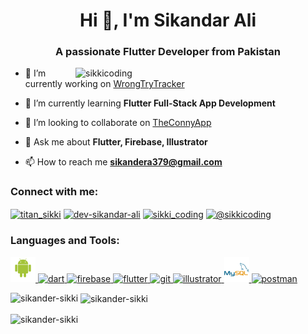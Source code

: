 <h1 align="center">Hi 👋, I'm Sikandar Ali</h1>
<h3 align="center">A passionate Flutter Developer from Pakistan</h3>


<img align="right" alt="sikkicoding" width="400" src="https://cdn.dribbble.com/users/1162077/screenshots/3848914/programmer.gif">


- 🔭 I’m currently working on [WrongTryTracker](https://www.linkedin.com/feed/update/urn:li:activity:7096688403999551488?utm_source=share&utm_medium=member_desktop)

- 🌱 I’m currently learning **Flutter Full-Stack App Development**

- 👯 I’m looking to collaborate on [TheConnyApp](https://github.com/DavidWiehls/theconnyapp)

- 💬 Ask me about **Flutter, Firebase, Illustrator**

- 📫 How to reach me **sikandera379@gmail.com**

<h3 align="left">Connect with me:</h3>
<p align="left">
<a href="https://twitter.com/titan_sikki" target="blank"><img align="center" src="https://raw.githubusercontent.com/rahuldkjain/github-profile-readme-generator/master/src/images/icons/Social/twitter.svg" alt="titan_sikki" height="30" width="40" /></a>
<a href="https://linkedin.com/in/dev-sikandar-ali" target="blank"><img align="center" src="https://raw.githubusercontent.com/rahuldkjain/github-profile-readme-generator/master/src/images/icons/Social/linked-in-alt.svg" alt="dev-sikandar-ali" height="30" width="40" /></a>
<a href="https://instagram.com/sikki_coding" target="blank"><img align="center" src="https://raw.githubusercontent.com/rahuldkjain/github-profile-readme-generator/master/src/images/icons/Social/instagram.svg" alt="sikki_coding" height="30" width="40" /></a>
<a href="https://www.youtube.com/@sikkicoding" target="blank"><img align="center" src="https://raw.githubusercontent.com/rahuldkjain/github-profile-readme-generator/master/src/images/icons/Social/youtube.svg" alt="@sikkicoding" height="30" width="40" /></a>
</p>

<h3 align="left">Languages and Tools:</h3>
<p align="left"> <a href="https://developer.android.com" target="_blank" rel="noreferrer"> <img src="https://raw.githubusercontent.com/devicons/devicon/master/icons/android/android-original-wordmark.svg" alt="android" width="40" height="40"/> </a> <a href="https://dart.dev" target="_blank" rel="noreferrer"> <img src="https://www.vectorlogo.zone/logos/dartlang/dartlang-icon.svg" alt="dart" width="40" height="40"/> </a> <a href="https://firebase.google.com/" target="_blank" rel="noreferrer"> <img src="https://www.vectorlogo.zone/logos/firebase/firebase-icon.svg" alt="firebase" width="40" height="40"/> </a> <a href="https://flutter.dev" target="_blank" rel="noreferrer"> <img src="https://www.vectorlogo.zone/logos/flutterio/flutterio-icon.svg" alt="flutter" width="40" height="40"/> </a> <a href="https://git-scm.com/" target="_blank" rel="noreferrer"> <img src="https://www.vectorlogo.zone/logos/git-scm/git-scm-icon.svg" alt="git" width="40" height="40"/> </a>  <a href="https://www.adobe.com/in/products/illustrator.html" target="_blank" rel="noreferrer"> <img src="https://www.vectorlogo.zone/logos/adobe_illustrator/adobe_illustrator-icon.svg" alt="illustrator" width="40" height="40"/> </a> <a href="https://www.mysql.com/" target="_blank" rel="noreferrer"> <img src="https://raw.githubusercontent.com/devicons/devicon/master/icons/mysql/mysql-original-wordmark.svg" alt="mysql" width="40" height="40"/> </a> <a href="https://postman.com" target="_blank" rel="noreferrer"> <img src="https://www.vectorlogo.zone/logos/getpostman/getpostman-icon.svg" alt="postman" width="40" height="40"/> </a></p>

<p><img align="left" src="https://github-readme-stats.vercel.app/api/top-langs?username=sikander-sikki&show_icons=true&locale=en&layout=compact" alt="sikander-sikki" /></p>

<p>&nbsp;<img align="center" src="https://github-readme-stats.vercel.app/api?username=sikander-sikki&show_icons=true&locale=en" alt="sikander-sikki" /></p>

<p><img align="center" src="https://github-readme-streak-stats.herokuapp.com/?user=sikander-sikki&" alt="sikander-sikki" /></p>
